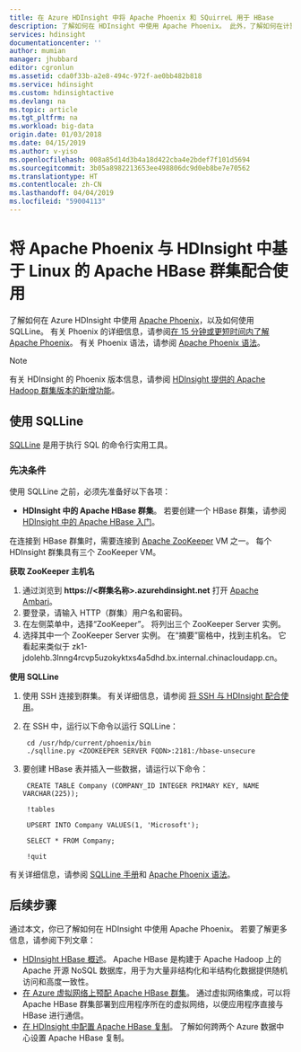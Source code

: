 ```yaml
---
title: 在 Azure HDInsight 中将 Apache Phoenix 和 SQuirreL 用于 HBase
description: 了解如何在 HDInsight 中使用 Apache Phoenix。 此外，了解如何在计算机上安装和设置 SQLLine 以连接到 HDInsight 中的 HBase 群集。
services: hdinsight
documentationcenter: ''
author: mumian
manager: jhubbard
editor: cgronlun
ms.assetid: cda0f33b-a2e8-494c-972f-ae0bb482b818
ms.service: hdinsight
ms.custom: hdinsightactive
ms.devlang: na
ms.topic: article
ms.tgt_pltfrm: na
ms.workload: big-data
origin.date: 01/03/2018
ms.date: 04/15/2019
ms.author: v-yiso
ms.openlocfilehash: 008a85d14d3b4a18d422cba4e2bdef7f101d5694
ms.sourcegitcommit: 3b05a8982213653ee498806dc9d0eb8be7e70562
ms.translationtype: HT
ms.contentlocale: zh-CN
ms.lasthandoff: 04/04/2019
ms.locfileid: "59004113"
---
```

# <a name="use-apache-phoenix-with-linux-based-apache-hbase-clusters-in-hdinsight"></a>将 Apache Phoenix 与 HDInsight 中基于 Linux 的 Apache HBase 群集配合使用
了解如何在 Azure HDInsight 中使用 [Apache Phoenix](https://phoenix.apache.org/)，以及如何使用 SQLLine。 有关 Phoenix 的详细信息，请参阅[在 15 分钟或更短时间内了解 Apache Phoenix](https://phoenix.apache.org/Phoenix-in-15-minutes-or-less.html)。 有关 Phoenix 语法，请参阅 [Apache Phoenix 语法](https://phoenix.apache.org/language/index.html)。

> [!NOTE]  
> 有关 HDInsight 的 Phoenix 版本信息，请参阅 [HDInsight 提供的 Apache Hadoop 群集版本的新增功能](../hdinsight-component-versioning.md)。
>
>

## <a name="use-sqlline"></a>使用 SQLLine
[SQLLine](http://sqlline.sourceforge.net/) 是用于执行 SQL 的命令行实用工具。

### <a name="prerequisites"></a>先决条件
使用 SQLLine 之前，必须先准备好以下各项：

* **HDInsight 中的 Apache HBase 群集**。 若要创建一个 HBase 群集，请参阅 [HDInsight 中的 Apache HBase 入门](./apache-hbase-tutorial-get-started-linux.md)。

在连接到 HBase 群集时，需要连接到 [Apache ZooKeeper](https://zookeeper.apache.org/) VM 之一。 每个 HDInsight 群集具有三个 ZooKeeper VM。

**获取 ZooKeeper 主机名**

1. 通过浏览到 **https://\<群集名称\>.azurehdinsight.net** 打开 [Apache Ambari](https://ambari.apache.org/)。
2. 要登录，请输入 HTTP（群集）用户名和密码。
3. 在左侧菜单中，选择“ZooKeeper”。 将列出三个 ZooKeeper Server 实例。
4. 选择其中一个 ZooKeeper Server 实例。 在“摘要”窗格中，找到主机名。 它看起来类似于 zk1-jdolehb.3lnng4rcvp5uzokyktxs4a5dhd.bx.internal.chinacloudapp.cn。

**使用 SQLLine**

1. 使用 SSH 连接到群集。 有关详细信息，请参阅 [将 SSH 与 HDInsight 配合使用](../hdinsight-hadoop-linux-use-ssh-unix.md)。

2. 在 SSH 中，运行以下命令以运行 SQLLine：

        cd /usr/hdp/current/phoenix/bin
        ./sqlline.py <ZOOKEEPER SERVER FQDN>:2181:/hbase-unsecure
3. 要创建 HBase 表并插入一些数据，请运行以下命令：

        CREATE TABLE Company (COMPANY_ID INTEGER PRIMARY KEY, NAME VARCHAR(225));

        !tables

        UPSERT INTO Company VALUES(1, 'Microsoft');

        SELECT * FROM Company;

        !quit

有关详细信息，请参阅 [SQLLine 手册](http://sqlline.sourceforge.net/#manual)和 [Apache Phoenix 语法](https://phoenix.apache.org/language/index.html)。

## <a name="next-steps"></a>后续步骤
通过本文，你已了解如何在 HDInsight 中使用 Apache Phoenix。 若要了解更多信息，请参阅下列文章：

* [HDInsight HBase 概述][hdinsight-hbase-overview]。
  Apache HBase 是构建于 Apache Hadoop 上的 Apache 开源 NoSQL 数据库，用于为大量非结构化和半结构化数据提供随机访问和高度一致性。
* [在 Azure 虚拟网络上预配 Apache HBase 群集][hdinsight-hbase-provision-vnet]。
  通过虚拟网络集成，可以将 Apache HBase 群集部署到应用程序所在的虚拟网络，以便应用程序直接与 HBase 进行通信。
* [在 HDInsight 中配置 Apache HBase 复制](apache-hbase-replication.md)。 了解如何跨两个 Azure 数据中心设置 Apache HBase 复制。


[azure-portal]: https://portal.azure.cn
[vnet-point-to-site-connectivity]: https://msdn.microsoft.com/library/azure/09926218-92ab-4f43-aa99-83ab4d355555#BKMK_VNETPT

[hdinsight-manage-portal]: ../hdinsight-administer-use-management-portal.md#connect-to-clusters-using-rdp
[hdinsight-hbase-provision-vnet]:apache-hbase-provision-vnet.md
[hdinsight-hbase-overview]:apache-hbase-overview.md


